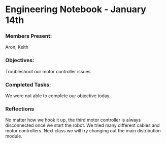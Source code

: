 # Engineering Notebook - January 14th
### Members Present:
Aron, Keith

### Objectives:
Troubleshoot our motor controller issues

### Completed Tasks:
We were not able to complete our objective today.

### Reflections
No matter how we hook it up, the third motor controller is always disconnected once we start the robot. We tried many different cables and motor controllers. Next class we will try changing out the main distribution module.

